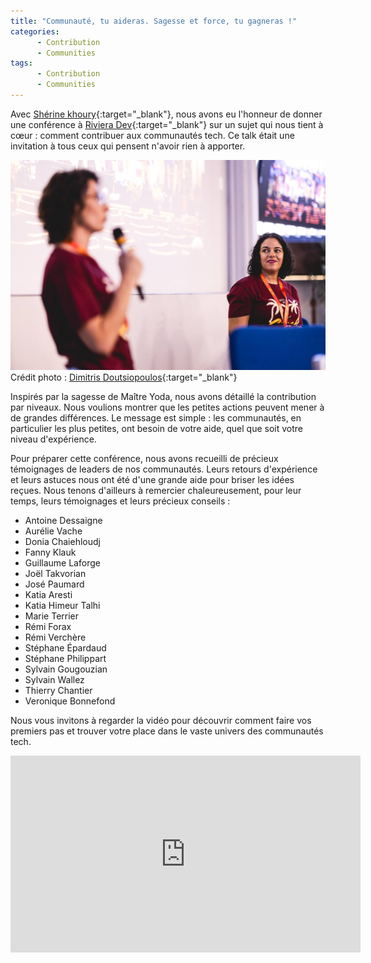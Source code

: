 ```yaml
---
title: "Communauté, tu aideras. Sagesse et force, tu gagneras !"
categories:
      - Contribution
      - Communities
tags:
      - Contribution
      - Communities
---
```



Avec [Shérine khoury](https://www.linkedin.com/in/sh%C3%A9rine-khoury-437758a/){:target="_blank"}, nous avons eu l'honneur de donner une conférence à [Riviera Dev](https://rivieradev.fr/){:target="_blank"} sur un sujet qui nous tient à cœur : comment contribuer aux communautés tech. Ce talk était une invitation à tous ceux qui pensent n'avoir rien à apporter.

![](/assets/images/dDRiveraDEV_6360.jpg)
Crédit photo : [Dimitris Doutsiopoulos](https://bsky.app/profile/ddoutsiopoulos.bsky.social){:target="_blank"}

Inspirés par la sagesse de Maître Yoda, nous avons détaillé la contribution par niveaux. Nous voulions montrer que les petites actions peuvent mener à de grandes différences. Le message est simple : les communautés, en particulier les plus petites, ont besoin de votre aide, quel que soit votre niveau d'expérience.

Pour préparer cette conférence, nous avons recueilli de précieux témoignages de leaders de nos communautés. Leurs retours d'expérience et leurs astuces nous ont été d'une grande aide pour briser les idées reçues. Nous tenons d'ailleurs à remercier chaleureusement, pour leur temps, leurs témoignages et leurs précieux conseils :
- Antoine Dessaigne
- Aurélie Vache
- Donia Chaiehloudj
- Fanny Klauk
- Guillaume Laforge
- Joël Takvorian
- José Paumard
- Katia Aresti
- Katia Himeur Talhi
- Marie Terrier
- Rémi Forax
- Rémi Verchère
- Stéphane Épardaud 
- Stéphane Philippart
- Sylvain Gougouzian
- Sylvain Wallez
- Thierry Chantier
- Veronique Bonnefond


Nous vous invitons à regarder la vidéo pour découvrir comment faire vos premiers pas et trouver votre place dans le vaste univers des communautés tech.

<iframe src="https://www.youtube.com/embed/Re_bI8PlRz8" width="560" height="315" frameborder="0"> </iframe>